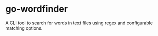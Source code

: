 # go-wordfinder
A CLI tool to search for words in text files using regex and configurable matching options.
